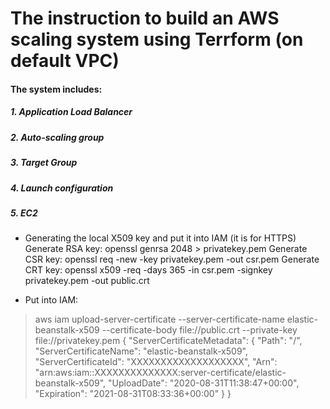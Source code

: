 # The instruction to build an AWS scaling system using Terrform (on default VPC)
#### The system includes:
##### 1. Application Load Balancer
##### 2. Auto-scaling group
##### 3. Target Group
##### 4. Launch configuration
##### 5. EC2

* Generating the local X509 key and put it into IAM (it is for HTTPS)
Generate RSA key: openssl genrsa 2048 > privatekey.pem
Generate CSR key: openssl req -new -key privatekey.pem -out csr.pem
Generate CRT key: openssl x509 -req -days 365 -in csr.pem -signkey privatekey.pem -out public.crt

* Put into IAM:
> aws iam upload-server-certificate --server-certificate-name elastic-beanstalk-x509 --certificate-body file://public.crt --private-key file://privatekey.pem
> {
>    "ServerCertificateMetadata": {
>        "Path": "/",
>        "ServerCertificateName": "elastic-beanstalk-x509",
>         "ServerCertificateId": "XXXXXXXXXXXXXXXXXXX",
>         "Arn": "arn:aws:iam::XXXXXXXXXXXXXX:server-certificate/elastic-beanstalk-x509",
>         "UploadDate": "2020-08-31T11:38:47+00:00",
>         "Expiration": "2021-08-31T08:33:36+00:00"
>     }
> }
